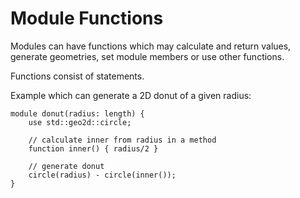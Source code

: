 # Module Functions

Modules can have functions which may calculate and return values, generate geometries, set module members or use other functions.

Functions consist of statements.

Example which can generate a 2D donut of a given radius:

```µCAD,donut
module donut(radius: length) {
    use std::geo2d::circle;

    // calculate inner from radius in a method
    function inner() { radius/2 }

    // generate donut
    circle(radius) - circle(inner());
}
```
